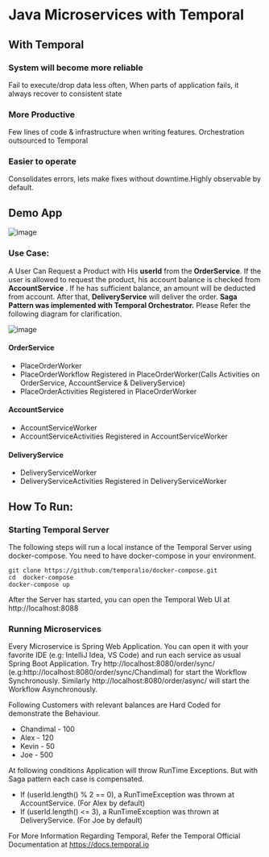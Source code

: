 # Java Microservices with Temporal

## With Temporal 

### System will become more reliable
Fail to execute/drop data less often, When parts of application fails, it always recover to consistent state

### More Productive
Few lines of code & infrastructure when writing features. Orchestration outsourced to Temporal

### Easier to operate
Consolidates errors, lets make fixes without downtime.Highly observable by default.

## Demo App

![image](https://user-images.githubusercontent.com/20762013/157609799-433638d2-dc07-4521-a134-1bf27bb72afb.png)

### Use Case:

A User Can Request a Product with His **userId** from the **OrderService**. If the user is allowed to request the product, his account balance is checked from **AccountService** . If he has sufficient balance, an amount will be deducted from account. After that, **DeliveryService** will deliver the order. **Saga Pattern was implemented with Temporal Orchestrator.**  Please Refer the following diagram for clarification.

![image](https://user-images.githubusercontent.com/20762013/157870530-e9ca640a-cf80-4671-9564-264bf7c969da.png)

#### OrderService

- PlaceOrderWorker
- PlaceOrderWorkflow Registered in PlaceOrderWorker(Calls Activities on OrderService, AccountService & DeliveryService)
- PlaceOrderActivities Registered in PlaceOrderWorker

#### AccountService

- AccountServiceWorker
- AccountServiceActivities Registered in AccountServiceWorker

#### DeliveryService

- DeliveryServiceWorker
- DeliveryServiceActivities Registered in DeliveryServiceWorker

## How To Run:

### Starting Temporal Server

The following steps will run a local instance of the Temporal Server using docker-compose. You need to have docker-compose in your environment.
```
git clone https://github.com/temporalio/docker-compose.git
cd  docker-compose
docker-compose up
```

After the Server has started, you can open the Temporal Web UI at http://localhost:8088

### Running Microservices

Every Microservice is Spring Web Application. You can open it with your favorite IDE (e.g: IntelliJ Idea, VS Code) and run each service as usual Spring Boot Application.
Try http://localhost:8080/order/sync/<CustomerID> (e.g:http://localhost:8080/order/sync/Chandimal) for start the Workflow Synchronously. Similarly http://localhost:8080/order/async/<CustomerID> will start the Workflow Asynchronously.

Following Customers with relevant balances are Hard Coded for demonstrate the Behaviour.

- Chandimal - 100
- Alex - 120
- Kevin - 50
- Joe - 500

At following conditions Application will throw RunTime Exceptions. But with Saga pattern each case is compensated.
  
* If (userId.length() % 2 == 0), a RunTimeException was thrown at AccountService. (For Alex by default)
* If (userId.length() <= 3), a RunTimeException was thrown at DeliveryService. (For Joe by default)
                           
For More Information Regarding Temporal, Refer the Temporal Official Documentation at https://docs.temporal.io
